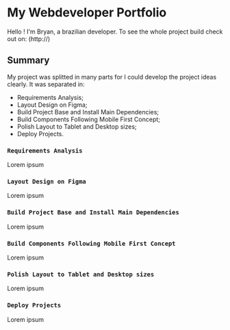 # My Webdeveloper Portfolio

Hello ! I'm Bryan, a brazilian developer.
To see the whole project build check out on: (http://)

## Summary

My project was splitted in many parts for I could develop the project ideas clearly.
It was separated in:

* Requirements Analysis;
* Layout Design on Figma;
* Build Project Base and Install Main Dependencies;
* Build Components Following Mobile First Concept;
* Polish Layout to Tablet and Desktop sizes;
* Deploy Projects.

### `Requirements Analysis`

Lorem ipsum

### `Layout Design on Figma`

Lorem ipsum

### `Build Project Base and Install Main Dependencies`

Lorem ipsum

### `Build Components Following Mobile First Concept`

Lorem ipsum

### `Polish Layout to Tablet and Desktop sizes`

Lorem ipsum

### `Deploy Projects`

Lorem ipsum
